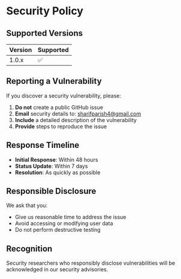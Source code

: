 # Security Policy

## Supported Versions

| Version | Supported          |
| ------- | ------------------ |
| 1.0.x   | :white_check_mark: |

## Reporting a Vulnerability

If you discover a security vulnerability, please:

1. **Do not** create a public GitHub issue
2. **Email** security details to: sharifparish4@gmail.com
3. **Include** a detailed description of the vulnerability
4. **Provide** steps to reproduce the issue

## Response Timeline

- **Initial Response**: Within 48 hours
- **Status Update**: Within 7 days
- **Resolution**: As quickly as possible

## Responsible Disclosure

We ask that you:
- Give us reasonable time to address the issue
- Avoid accessing or modifying user data
- Do not perform destructive testing

## Recognition

Security researchers who responsibly disclose vulnerabilities will be acknowledged in our security advisories. 